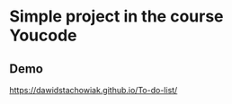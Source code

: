 # Simple project in the course Youcode

## Demo
 [](myLib/README.md)https://dawidstachowiak.github.io/To-do-list/
